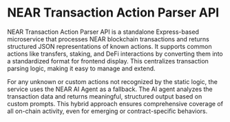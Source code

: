 # NEAR Transaction Action Parser API

NEAR Transaction Action Parser API is a standalone Express-based microservice that processes NEAR blockchain transactions and returns structured JSON representations of known actions. It supports common actions like transfers, staking, and DeFi interactions by converting them into a standardized format for frontend display. This centralizes transaction parsing logic, making it easy to manage and extend.

For any unknown or custom actions not recognized by the static logic, the service uses the NEAR AI Agent as a fallback. The AI agent analyzes the transaction data and returns meaningful, structured output based on custom prompts. This hybrid approach ensures comprehensive coverage of all on-chain activity, even for emerging or contract-specific behaviors.
